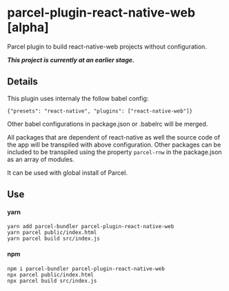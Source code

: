 # parcel-plugin-react-native-web [alpha]

Parcel plugin to build react-native-web projects without configuration.

**_This project is currently at an earlier stage._**

## Details

This plugin uses internaly the follow babel config:

```
{"presets": "react-native", "plugins": ["react-native-web"]}
```

Other babel configurations in package.json or .babelrc will be merged.

All packages that are dependent of react-native as well the source code of the app will be transpiled with above configuration.
Other packages can be included to be transpiled using the property `parcel-rnw` in the package.json as an array of modules.

It can be used with global install of Parcel.

## Use

#### yarn

```
yarn add parcel-bundler parcel-plugin-react-native-web
yarn parcel public/index.html
yarn parcel build src/index.js
```

#### npm

```
npm i parcel-bundler parcel-plugin-react-native-web
npx parcel public/index.html
npx parcel build src/index.js
```
